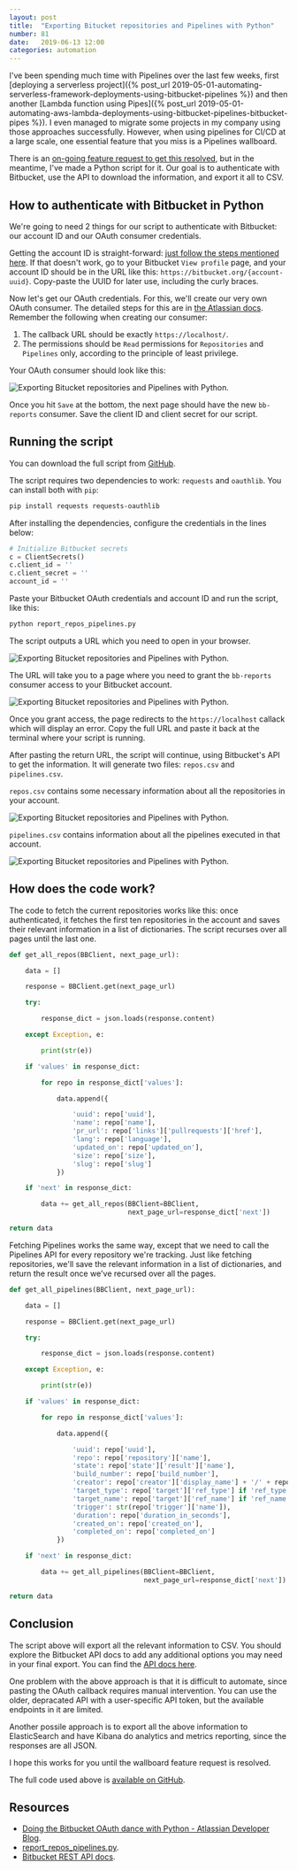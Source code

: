 ```yaml
---
layout: post
title:  "Exporting Bitucket repositories and Pipelines with Python"
number: 81
date:   2019-06-13 12:00
categories: automation
---
```

I've been spending much time with Pipelines over the last few weeks, first [deploying a serverless project]({% post_url 2019-05-01-automating-serverless-framework-deployments-using-bitbucket-pipelines %}) and then another [Lambda function using Pipes]({% post_url 2019-05-01-automating-aws-lambda-deployments-using-bitbucket-pipelines-bitbucket-pipes %}). I even managed to migrate some projects in my company using those approaches successfully. However, when using pipelines for CI/CD at a large scale, one essential feature that you miss is a Pipelines wallboard.

There is an [on-going feature request to get this resolved](https://bitbucket.org/site/master/issues/12765/pipeline-wallboards), but in the meantime, I've made a Python script for it. Our goal is to authenticate with Bitbucket, use the API to download the information, and export it all to CSV.

## How to authenticate with Bitbucket in Python

We're going to need 2 things for our script to authenticate with Bitbucket: our account ID and our OAuth consumer credentials.

Getting the account ID is straight-forward: [just follow the steps mentioned here](https://stackoverflow.com/questions/53983942/how-to-find-bitbucket-account-uuid). If that doesn't work, go to your Bitbucket `View profile` page, and your account ID should be in the URL like this: `https://bitbucket.org/{account-uuid}`. Copy-paste the UUID for later use, including the curly braces.

Now let's get our OAuth credentials. For this, we'll create our very own OAuth consumer. The detailed steps for this are in [the Atlassian docs](https://confluence.atlassian.com/bitbucket/oauth-on-bitbucket-cloud-238027431.html). Remember the following when creating our consumer:

1. The callback URL should be exactly `https://localhost/`.
2. The permissions should be `Read` permissions for `Repositories` and `Pipelines` only, according to the principle of least privilege.

Your OAuth consumer should look like this:

<img src="{{ site.images-path | prepend: site.baseurl | prepend: site.url }}bitucket-repos-pipelines-oauth-authenticate-8.jpg" alt="Exporting Bitucket repositories and Pipelines with Python.">

Once you hit `Save` at the bottom, the next page should have the new `bb-reports` consumer. Save the client ID and client secret for our script.

## Running the script

You can download the full script from [GitHub](https://github.com/ayush-sharma/infra_helpers/blob/master/bitbucket/report_repos_pipelines.py).

The script requires two dependencies to work: `requests` and `oauthlib`. You can install both with `pip`:

```bash
pip install requests requests-oauthlib
```

After installing the dependencies, configure the credentials in the lines below:

```python
# Initialize Bitbucket secrets
c = ClientSecrets()
c.client_id = ''
c.client_secret = ''
account_id = ''
```

Paste your Bitbucket OAuth credentials and account ID and run the script, like this:

```bash
python report_repos_pipelines.py
```

The script outputs a URL which you need to open in your browser.

<img src="{{ site.images-path | prepend: site.baseurl | prepend: site.url }}bitucket-repos-pipelines-oauth-authenticate-4.png" alt="Exporting Bitucket repositories and Pipelines with Python.">

The URL will take you to a page where you need to grant the `bb-reports` consumer access to your Bitbucket account.

<img src="{{ site.images-path | prepend: site.baseurl | prepend: site.url }}bitucket-repos-pipelines-oauth-authenticate-7.jpg" alt="Exporting Bitucket repositories and Pipelines with Python.">

Once you grant access, the page redirects to the `https://localhost` callack which will display an error. Copy the full URL and paste it back at the terminal where your script is running.

After pasting the return URL, the script will continue, using Bitbucket's API to get the information. It will generate two files: `repos.csv` and `pipelines.csv`.

`repos.csv` contains some necessary information about all the repositories in your account.

<img src="{{ site.images-path | prepend: site.baseurl | prepend: site.url }}bitucket-repos-pipelines-oauth-authenticate-2.png" alt="Exporting Bitucket repositories and Pipelines with Python.">

`pipelines.csv` contains information about all the pipelines executed in that account.

<img src="{{ site.images-path | prepend: site.baseurl | prepend: site.url }}bitucket-repos-pipelines-oauth-authenticate-3.png" alt="Exporting Bitucket repositories and Pipelines with Python.">

## How does the code work?

The code to fetch the current repositories works like this: once authenticated, it fetches the first ten repositories in the account and saves their relevant information in a list of dictionaries. The script recurses over all pages until the last one.

```python
def get_all_repos(BBClient, next_page_url):

    data = []

    response = BBClient.get(next_page_url)

    try:

        response_dict = json.loads(response.content)

    except Exception, e:

        print(str(e))

    if 'values' in response_dict:

        for repo in response_dict['values']:

            data.append({

                'uuid': repo['uuid'],
                'name': repo['name'],
                'pr_url': repo['links']['pullrequests']['href'],
                'lang': repo['language'],
                'updated_on': repo['updated_on'],
                'size': repo['size'],
                'slug': repo['slug']
            })

    if 'next' in response_dict:

        data += get_all_repos(BBClient=BBClient,
                              next_page_url=response_dict['next'])

return data
```

Fetching Pipelines works the same way, except that we need to call the Pipelines API for every repository we're tracking. Just like fetching repositories, we'll save the relevant information in a list of dictionaries, and return the result once we've recursed over all the pages.

```python
def get_all_pipelines(BBClient, next_page_url):

    data = []

    response = BBClient.get(next_page_url)

    try:

        response_dict = json.loads(response.content)

    except Exception, e:

        print(str(e))

    if 'values' in response_dict:

        for repo in response_dict['values']:

            data.append({

                'uuid': repo['uuid'],
                'repo': repo['repository']['name'],
                'state': repo['state']['result']['name'],
                'build_number': repo['build_number'],
                'creator': repo['creator']['display_name'] + '/' + repo['creator']['username'],
                'target_type': repo['target']['ref_type'] if 'ref_type' in repo['target'] else '',
                'target_name': repo['target']['ref_name'] if 'ref_name' in repo['target'] else '',
                'trigger': str(repo['trigger']['name']),
                'duration': repo['duration_in_seconds'],
                'created_on': repo['created_on'],
                'completed_on': repo['completed_on']
            })

    if 'next' in response_dict:

        data += get_all_pipelines(BBClient=BBClient,
                                  next_page_url=response_dict['next'])

return data
```

## Conclusion

The script above will export all the relevant information to CSV. You should explore the Bitbucket API docs to add any additional options you may need in your final export. You can find the [API docs here](https://developer.atlassian.com/bitbucket/api/2/reference/).

One problem with the above approach is that it is difficult to automate, since pasting the OAuth callback requires manual intervention. You can use the older, depracated API with a user-specific API token, but the available endpoints in it are limited.

Another possile approach is to export all the above information to ElasticSearch and have Kibana do analytics and metrics reporting, since the responses are all JSON.

I hope this works for you until the wallboard feature request is resolved.

The full code used above is [available on GitHub](https://github.com/ayush-sharma/infra_helpers/blob/master/bitbucket/report_repos_pipelines.py).

## Resources
- [Doing the Bitbucket OAuth dance with Python - Atlassian Developer Blog](https://blog.developer.atlassian.com/bitbucket-oauth-with-python/).
- [report_repos_pipelines.py](https://github.com/ayush-sharma/infra_helpers/blob/master/bitbucket/report_repos_pipelines.py).
- [Bitbucket REST API docs](https://developer.atlassian.com/bitbucket/api/2/reference/).